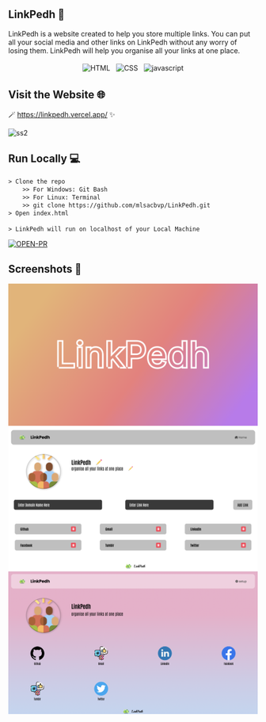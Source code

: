 ## LinkPedh 🎋

LinkPedh is a website created to help you store multiple links. You can put all your social media and other links on LinkPedh without any worry of losing them. LinkPedh will help you organise all your links at one place. 
<p align="center">
<img src = "https://img.shields.io/badge/HTML5-E34F26?style=for-the-badge&logo=html5&logoColor=white"  alt="HTML" style="vertical-align:top; margin:4px" >
  <img src = "https://img.shields.io/badge/CSS3-1572B6?style=for-the-badge&logo=css3&logoColor=white"  alt="CSS" style="vertical-align:top; margin:4px" >
  <img src = "https://img.shields.io/badge/JavaScript-F7DF1E?style=for-the-badge&logo=javascript&logoColor=black"  alt="javascript" style="vertical-align:top; margin:4px" >
</p>

## Visit the Website 🌐

🪄 https://linkpedh.vercel.app/ ✨

![ss2](/Assets/img/rec.gif)

## Run Locally 💻

```
> Clone the repo
    >> For Windows: Git Bash
    >> For Linux: Terminal
    >> git clone https://github.com/mlsacbvp/LinkPedh.git
> Open index.html

> LinkPedh will run on localhost of your Local Machine
```

[![OPEN-PR](https://img.shields.io/badge/Open%20For-PR-orange?style=for-the-badge&logo=github)](https://github.com/Manish-XD/dsa-prep.git)

## Screenshots 📸

![ss3](/Assets/img/landing.png)
![ss1](/Assets/img/admin.png)
![ss2](/Assets/img/home.png)